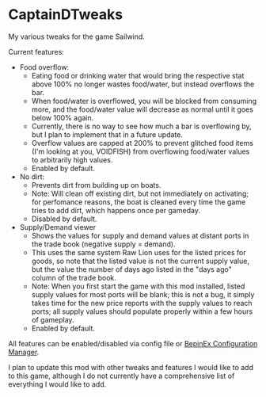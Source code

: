 # CaptainDTweaks
My various tweaks for the game Sailwind.

Current features: 
* Food overflow:
  * Eating food or drinking water that would bring the respective stat above 100% no longer wastes food/water, but instead overflows the bar.
  * When food/water is overflowed, you will be blocked from consuming more, and the food/water value will decrease as normal until it goes below 100% again.
  * Currently, there is no way to see how much a bar is overflowing by, but I plan to implement that in a future update.
  * Overflow values are capped at 200% to prevent glitched food items (I'm looking at you, VOIDFISH) from overflowing food/water values to arbitrarily high values.
  * Enabled by default.
* No dirt:
  * Prevents dirt from building up on boats.
  * Note: Will clean off existing dirt, but not immediately on activating; for perfomance reasons, the boat is cleaned every time the game tries to add dirt, which happens once per gameday.
  * Disabled by default.
* Supply/Demand viewer
  * Shows the values for supply and demand values at distant ports in the trade book (negative supply = demand).
  * This uses the same system Raw Lion uses for the listed prices for goods, so note that the listed value is not the current supply value, but the value the number of days ago listed in the "days ago" column of the trade book.
  * Note: When you first start the game with this mod installed, listed supply values for most ports will be blank; this is not a bug, it simply takes time for the new price reports with the supply values to reach ports; all supply values should populate properly within a few hours of gameplay.
  * Enabled by default.

All features can be enabled/disabled via config file or [BepinEx Configuration Manager](https://github.com/BepInEx/BepInEx.ConfigurationManager).

I plan to update this mod with other tweaks and features I would like to add to this game, although I do not currently have a comprehensive list of everything I would like to add.
